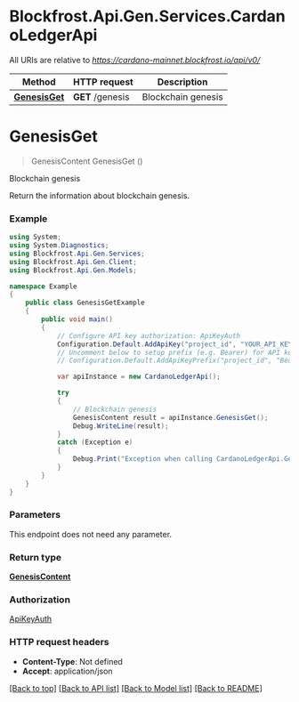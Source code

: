 # Blockfrost.Api.Gen.Services.CardanoLedgerApi

All URIs are relative to *https://cardano-mainnet.blockfrost.io/api/v0/*

Method | HTTP request | Description
------------- | ------------- | -------------
[**GenesisGet**](CardanoLedgerApi.md#genesisget) | **GET** /genesis | Blockchain genesis

<a name="genesisget"></a>
# **GenesisGet**
> GenesisContent GenesisGet ()

Blockchain genesis

Return the information about blockchain genesis.

### Example
```csharp
using System;
using System.Diagnostics;
using Blockfrost.Api.Gen.Services;
using Blockfrost.Api.Gen.Client;
using Blockfrost.Api.Gen.Models;

namespace Example
{
    public class GenesisGetExample
    {
        public void main()
        {
            // Configure API key authorization: ApiKeyAuth
            Configuration.Default.AddApiKey("project_id", "YOUR_API_KEY");
            // Uncomment below to setup prefix (e.g. Bearer) for API key, if needed
            // Configuration.Default.AddApiKeyPrefix("project_id", "Bearer");

            var apiInstance = new CardanoLedgerApi();

            try
            {
                // Blockchain genesis
                GenesisContent result = apiInstance.GenesisGet();
                Debug.WriteLine(result);
            }
            catch (Exception e)
            {
                Debug.Print("Exception when calling CardanoLedgerApi.GenesisGet: " + e.Message );
            }
        }
    }
}
```

### Parameters
This endpoint does not need any parameter.

### Return type

[**GenesisContent**](GenesisContent.md)

### Authorization

[ApiKeyAuth](../README.md#ApiKeyAuth)

### HTTP request headers

 - **Content-Type**: Not defined
 - **Accept**: application/json

[[Back to top]](#) [[Back to API list]](../README.md#documentation-for-api-endpoints) [[Back to Model list]](../README.md#documentation-for-models) [[Back to README]](../README.md)

